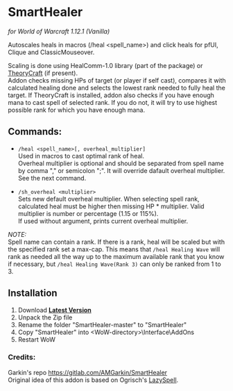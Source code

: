 # SmartHealer

*for World of Warcraft 1.12.1 (Vanilla)*

Autoscales heals in macros (/heal <spell_name>) and click heals for pfUI, Clique and ClassicMouseover.

Scaling is done using HealComm-1.0 library (part of the package) or [TheoryCraft](https://wow.curseforge.com/projects/project-1644) (if present).  
Addon checks missing HPs of target (or player if self cast), compares it with calculated healing done and selects the lowest rank needed to fully heal the target. If TheoryCraft is
installed, addon also checks if you have enough mana to cast spell of selected rank. If you do not, it will try to use highest possible rank for which you have enough mana.

## Commands:
- `/heal <spell_name>[, overheal_multiplier]`  
  Used in macros to cast optimal rank of heal.  
  Overheal multiplier is optional and should be separated from spell name by comma "," or semicolon ";". It will override dafault overheal multiplier. See the next command.  

- `/sh_overheal <multiplier>`  
  Sets new default overheal multiplier. When selecting spell rank, calculated heal must be higher then missing HP * multiplier. Valid multiplier is number or percentage (1.15 or 115%).   
  If used without argument, prints current overheal multiplier.  

*NOTE:*  
Spell name can contain a rank. If there is a rank, heal will be scaled but with the specified rank set a max-cap. This means that `/heal Healing Wave` will rank as needed all the way up to
the maximum available rank that you know if necessary, but `/heal Healing Wave(Rank 3)` can only be ranked from 1 to 3.  
  

## Installation
1. Download **[Latest Version](https://github.com/melbaa/SmartHealer/archive/refs/heads/master.zip)**
2. Unpack the Zip file
3. Rename the folder "SmartHealer-master" to "SmartHealer"
4. Copy "SmartHealer" into \<WoW-directory\>\Interface\AddOns
5. Restart WoW

### Credits:
Garkin's repo https://gitlab.com/AMGarkin/SmartHealer  
Original idea of this addon is based on Ogrisch's [LazySpell](https://github.com/satan666/LazySpell).
